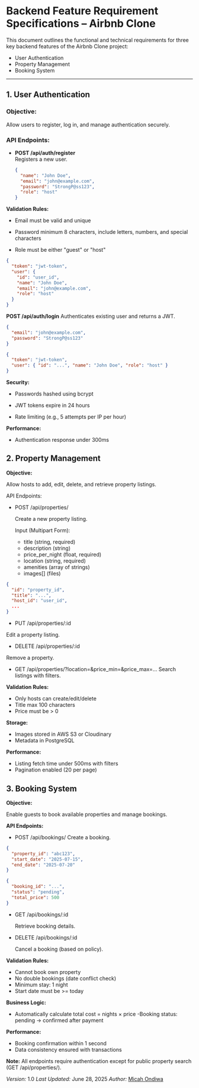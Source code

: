 # Backend Feature Requirement Specifications – Airbnb Clone

This document outlines the functional and technical requirements for three key backend features of the Airbnb Clone project:

- User Authentication
- Property Management
- Booking System

---

## 1. User Authentication

### Objective:
Allow users to register, log in, and manage authentication securely.

### API Endpoints:

- **POST /api/auth/register**  
  Registers a new user.

  ```json
  {
    "name": "John Doe",
    "email": "john@example.com",
    "password": "StrongP@ss123",
    "role": "host"
  }
  ```

**Validation Rules:**

- Email must be valid and unique

- Password minimum 8 characters, include letters, numbers, and special characters

- Role must be either "guest" or "host"

```json
{
  "token": "jwt-token",
  "user": {
    "id": "user_id",
    "name": "John Doe",
    "email": "john@example.com",
    "role": "host"
  }
}
```

**POST /api/auth/login**
Authenticates existing user and returns a JWT.

```json
{
  "email": "john@example.com",
  "password": "StrongP@ss123"
}

{
  "token": "jwt-token",
  "user": { "id": "...", "name": "John Doe", "role": "host" }
}

```

**Security:**

- Passwords hashed using bcrypt

- JWT tokens expire in 24 hours

- Rate limiting (e.g., 5 attempts per IP per hour)

**Performance:**

- Authentication response under 300ms

## 2. Property Management

**Objective:**

Allow hosts to add, edit, delete, and retrieve property listings.

API Endpoints:

- POST /api/properties/

    Create a new property listing.

    Input (Multipart Form):
     - title (string, required)
     - description (string)
     - price_per_night (float, required)
     - location (string, required)
     - amenities (array of strings)
     - images[] (files)

```json
{
  "id": "property_id",
  "title": "...",
  "host_id": "user_id",
  ...
}
```
- PUT /api/properties/:id

Edit a property listing.

- DELETE /api/properties/:id

Remove a property.

- GET /api/properties/?location=&price_min=&price_max=...
Search listings with filters.

**Validation Rules:**
- Only hosts can create/edit/delete
- Title max 100 characters
- Price must be > 0

**Storage:**
- Images stored in AWS S3 or Cloudinary
- Metadata in PostgreSQL

**Performance:**
- Listing fetch time under 500ms with filters
- Pagination enabled (20 per page)

## 3. Booking System

**Objective:**

Enable guests to book available properties and manage bookings.

**API Endpoints:**

- POST /api/bookings/
    Create a booking.

```json
{
  "property_id": "abc123",
  "start_date": "2025-07-15",
  "end_date": "2025-07-20"
}

{
  "booking_id": "...",
  "status": "pending",
  "total_price": 500
}

```

- GET /api/bookings/:id

    Retrieve booking details.

- DELETE /api/bookings/:id

    Cancel a booking (based on policy).

**Validation Rules:**

- Cannot book own property
- No double bookings (date conflict check)
- Minimum stay: 1 night
- Start date must be >= today

**Business Logic:**

- Automatically calculate total cost = nights × price
-Booking status: pending → confirmed after payment

**Performance:**

- Booking confirmation within 1 second
- Data consistency ensured with transactions

**Note:** All endpoints require authentication except for public property search (GET /api/properties/).


*Version:* 1.0
*Last Updated:* June 28, 2025
*Author:* [Micah Ondiwa](https://github.com/micahondiwa/)